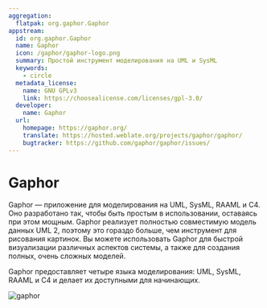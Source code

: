 ```yaml
---
aggregation:
  flatpak: org.gaphor.Gaphor
appstream:
  id: org.gaphor.Gaphor
  name: Gaphor
  icon: /gaphor/gaphor-logo.png
  summary: Простой инструмент моделирования на UML и SysML
  keywords:
    - circle
  metadata_license:
    name: GNU GPLv3
    link: https://choosealicense.com/licenses/gpl-3.0/
  developer:
    name: Gaphor
  url:
    homepage: https://gaphor.org/
    translate: https://hosted.weblate.org/projects/gaphor/gaphor/
    bugtracker: https://github.com/gaphor/gaphor/issues/
---
```


# Gaphor

Gaphor — приложение для моделирования на UML, SysML, RAAML и C4. Оно разработано так, чтобы быть простым в использовании, оставаясь при этом мощным. Gaphor реализует полностью совместимую модель данных UML 2, поэтому это гораздо больше, чем инструмент для рисования картинок. Вы можете использовать Gaphor для быстрой визуализации различных аспектов системы, а также для создания полных, очень сложных моделей.

Gaphor предоставляет четыре языка моделирования: UML, SysML, RAAML и C4 и делает их доступными для начинающих.

![gaphor](/gaphor/gaphor-1.png)

<!--@include: @apps/.parts/install/content-flatpak.md-->
